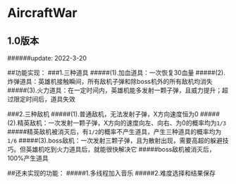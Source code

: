 # AircraftWar

## 1.0版本  
######update: 2022-3-20

##功能实现：
###1.三种道具
#####(1).加血道具：一次恢复30血量
#####(2).炸弹道具：英雄机接触瞬间，所有敌机子弹和除boss机外的所有敌机均消失
#####(3).火力道具：在一定时间内，英雄机能多发射一颗子弹，且威力提升；超过限定时间后，道具失效

###2.三种敌机
#####(1).普通敌机，无法发射子弹，X方向速度恒为0
#####(2).精英敌机：一次发射一颗子弹，X方向的速度向左、向右、为0的概率均为`1/3`
#####精英敌机被消灭后，有`1/2`的概率不产生道具，产生三种道具的概率均为`1/6`
#####(3).boss敌机：一次发射三颗子弹，且为散射出现，需要高超的躲避技巧。但英雄机吃到火力道具后，就能很快解决它
#####boss敌机被消灭后，100%产生道具

##还未实现的功能：
#####1.多线程加入音乐
#####2.难度选择和结果保存



